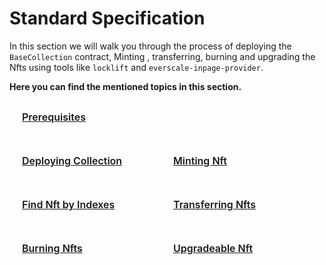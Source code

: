 # Standard Specification

In this section we will walk you through the process of deploying the `BaseCollection` contract, Minting , transferring, burning and upgrading the Nfts using tools like `locklift` and `everscale-inpage-provider`.

**Here you can find the mentioned topics in this section.**
<div class="sections-container">
  <div class="bridge-section-row">
    <a href="/usageAndDeployment/prerequisites.html">
      <span class="bridge-section">Prerequisites</span>
   </a>
  </div>
  <div class="bridge-section-row">
    <a href="/usageAndDeployment/deployingCollection.html">
      <span class="bridge-section">Deploying Collection</span>
   </a>
    <a href="/usageAndDeployment/mintingNft.html">
      <span class="bridge-section">Minting Nft</span>
    </a>
  </div>
  <div class="bridge-section-row">
    <a href="/usageAndDeployment/findingNftByIndexes.html">
      <span class="bridge-section">Find Nft by Indexes</span>
    </a>
    <a href="/usageAndDeployment/transferringNft.html">
      <span class="bridge-section">Transferring Nfts</span>
    </a>
  </div>
    <div class="bridge-section-row">
    <a href="/usageAndDeployment/burningNft.html">
      <span class="bridge-section">Burning Nfts</span>
    </a>
    <a href="/usageAndDeployment/upgradeableNft.html">
      <span class="bridge-section">Upgradeable Nft</span>
    </a>
</div>
</div>

<style>
.bridge-section-row {
  display: flex;
  flex-wrap: wrap;
  justify-content: space-between;
  margin : 10px;
}

.sections-container a{
    flex : 1;
}
.bridge-section {
  background-color: var(--vp-c-bg-mute);
  transition: background-color 0.1s;
  width : 98%;
  display: flex;
  padding: 1rem 0 1rem 10px;
  border: 1px solid var(--vp-c-divider);
  border-radius: 8px;
  font-weight: 600;
  font-size: 16px;
  text-align: left;
  margin-bottom: 0.5rem;
  cursor: pointer;;

}
</style>
